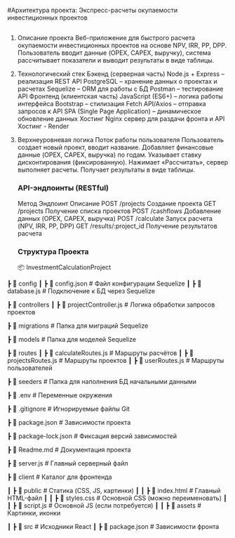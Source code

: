 #Архитектура проекта: Экспресс-расчеты окупаемости инвестиционных проектов

##

1. Описание проекта
   Веб-приложение для быстрого расчета окупаемости инвестиционных проектов на основе NPV, IRR, PP, DPP. Пользователь вводит данные (OPEX, CAPEX, выручку), система рассчитывает показатели и выводит результаты в виде таблицы.

2. Технологический стек
   Бэкенд (серверная часть)
   Node.js + Express – реализация REST API
   PostgreSQL – хранение данных о проектах и расчетах
   Sequelize – ORM для работы с БД
   Postman – тестирование API
   Фронтенд (клиентская часть)
   JavaScript (ES6+) – логика работы интерфейса
   Bootstrap – стилизация
   Fetch API/Axios – отправка запросов к API
   SPA (Single Page Application) – динамическое обновление данных
   Хостинг
   Nginx сервер для раздачи фронта и API
   Хостинг - Render

3. Верхнеуровневая логика
   Поток работы пользователя
   Пользователь создает новый проект, вводит название.
   Добавляет финансовые данные (OPEX, CAPEX, выручка) по годам.
   Указывает ставку дисконтирования (фиксированную).
   Нажимает «Рассчитать», сервер выполняет расчеты.
   Получает результаты в виде таблицы.

   ### API-эндпоинты (RESTful)

   Метод Эндпоинт Описание
   POST /projects Создание проекта
   GET /projects Получение списка проектов
   POST /cashflows Добавление данных (OPEX, CAPEX, выручка)
   POST /calculate Запуск расчета (NPV, IRR, PP, DPP)
   GET /results/:project_id Получение результатов расчета

   ### Структура Проекта

   📦 InvestmentCalculationProject

┣ 📂 config
┃ ┣ 📜 config.json # Файл конфигурации Sequelize
┃ ┣ 📜 database.js # Подключение к БД через Sequelize

┣ 📂 controllers
┃ ┣ 📜 projectController.js # Логика обработки запросов проектов

┣ 📂 migrations # Папка для миграций Sequelize

┣ 📂 models # Папка для моделей Sequelize

┣ 📂 routes
┃ ┣ 📜 calculateRoutes.js # Маршруты расчётов
┃ ┣ 📜 projectsRoutes.js # Маршруты проектов
┃ ┣ 📜 userRoutes.js # Маршруты пользователей

┣ 📂 seeders # Папка для наполнения БД начальными данными

┣ 📜 .env # Переменные окружения

┣ 📜 .gitignore # Игнорируемые файлы Git

┣ 📜 package.json # Зависимости проекта

┣ 📜 package-lock.json # Фиксация версий зависимостей

┣ 📜 Readme.md # Документация проекта

┣ 📜 server.js # Главный серверный файл

┣ 📂 client # Каталог для фронтенда

┃ ┣ 📂 public # Статика (CSS, JS, картинки)
┃ ┃ ┣ 📜 index.html # Главный HTML-файл
┃ ┃ ┣ 📜 styles.css # Основной CSS (можно переименовать)
┃ ┃ ┣ 📜 script.js # Основной JS (если потребуется)
┃ ┃ ┣ 📂 assets # Картинки, иконки

┃ ┣ 📂 src # Исходники React
┃ ┣ 📜 package.json # Зависимости фронта
